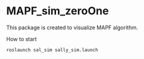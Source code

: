 # MAPF_sim_zeroOne

This package is created to visualize MAPF algorithm.


How to start

```
roslaunch sal_sim sally_sim.launch
```
